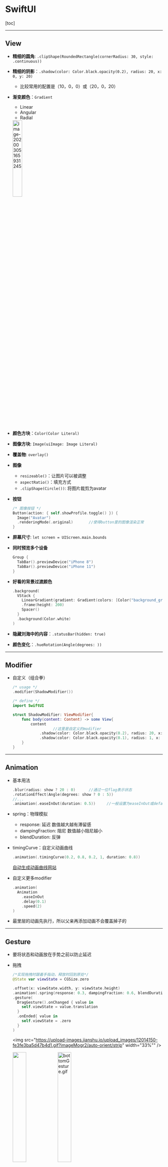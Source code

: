 # SwiftUI

[toc]

------

## View

- **精细的圆角**: `.clipShape(RoundedRectangle(cornerRadius: 30, style: .continuous))`

- **精细的阴影**：`.shadow(color: Color.black.opacity(0.2), radius: 20, x: 0, y: 20)`

  - 比较常用的配置是（10，0，0）或（20，0，20）

- **渐变颜色**：`Gradient`

  - Linear
  - Angular
  - Radial

  <img src="View/ScreenShots/gradient.png" alt="image-20200305165931245" width="25%;" />

- **颜色方块**：`Color(Color Literal)`

- **图像方块**: `Image(uiImage: Image Literal)`

- **覆盖物**: `overlay()`

- **图像**

  - `resizeable()`：让图片可以被调整
  - `aspectRatio()`：填充方式
  - `.clipShape(Circle())`: 将图片裁剪为avatar

- **按钮**

  ```swift
  /* 图像按钮 */
  Button(action: { self.showProfile.toggle() }) {
    Image("Avatar")
    .renderingMode(.original)       //使得button里的图像渲染正常
  }
  ```

- **屏幕尺寸**: `let screen = UIScreen.main.bounds`

- **同时预览多个设备**

  ```swift
  Group {
    TabBar().previewDevice("iPhone 8")
    TabBar().previewDevice("iPhone 11")
  }
  ```

- **好看的背景过渡颜色**

  ```swift
  .background(
    VStack {
      LinearGradient(gradient: Gradient(colors: [Color("background_gradient"), Color.white]), startPoint: .top, endPoint: .bottom)
      .frame(height: 200)
      Spacer()
    }
    .background(Color.white)
  )
  ```

- **隐藏刘海中的内容**：`.statusBar(hidden: true)`

- **颜色变化**：`.hueRotation(Angle(degrees: ))`

------

## Modifier

- 自定义（组合拳）

  ```swift
  /* usage */
  .modifier(ShadowModifier())
  
  /* define */
  import SwiftUI
  
  struct ShadowModifier: ViewModifier{
      func body(content: Content) -> some View{
          content
        			//这里是自定义的modifier
              .shadow(color: Color.black.opacity(0.2), radius: 20, x: 0, y: 20)
              .shadow(color: Color.black.opacity(0.1), radius: 1, x: 0, y: 1)
      }
  }
  ```

  



------

## Animation

- 基本用法

  ```swift
  .blur(radius: show ? 20 : 0)		//通过一位flag表示状态
  .rotationEffect(Angle(degrees: show ? 0 : 5))
  //...
  .animation(.easeInOut(duration: 0.5))		//一般设置为easeInOut或default效果比较好
  ```

- spring：物理模拟

  - response: 延迟  数值越大越有滞留感
  - dampingFraction: 阻尼  数值越小阻尼越小
  - blendDuration: 反弹
  
- timingCurve：自定义动画曲线

  ```swift
  .animation(.timingCurve(0.2, 0.8, 0.2, 1, duration: 0.8))
  ```

  [自动生成动画曲线网站](https://cubic-bezier.com/)

- 自定义更多modifier

  ```swift
  .animation(
    Animation
      .easeInOut
      .delay(0.1)
      .speed(2)
  )
  ```

- 最里层的动画先执行，所以父亲再添加动画不会覆盖掉子的



------

## Gesture

- 要将状态和动画放在手势之前以防止延迟

- 拖拽

  ```swift
  /*实现拖拽时跟着手指动，释放时回到原处*/
  @State var viewState = CGSize.zero
  
  .offset(x: viewState.width, y: viewState.height)
  .animation(.spring(response: 0.3, dampingFraction: 0.6, blendDuration: 0))
  .gesture(
    DragGesture().onChanged { value in
      self.viewState = value.translation
    }
    .onEnded{ value in
      self.viewState = .zero
    }
  )
  ```

  <img src="https://upload-images.jianshu.io/upload_images/12014150-fe3fe3ba5d47b4d1.gif?imageMogr2/auto-orient/strip" width="33%""  />
  
  <img src="https://upload-images.jianshu.io/upload_images/12014150-fe3fe3ba5d47b4d1.gif?imageMogr2/auto-orient/strip" width="30%"  /><img src="https://upload-images.jianshu.io/upload_images/12014150-104016d172af0251.gif?imageMogr2/auto-orient/strip" alt="bottomGesture.gif" width="30%;" />

- 底部菜单拖拽硬逻辑

  ```swift
  /*
  底部菜单手势
  1. 向下拖动到>50消失
  2. 向上拖动到<-100置顶(-300)
  3. <50 >-100时恢复原位置
  4. 置顶情况下不能继续拖动
  5. 置顶情况下>-250消失
  6. 指定情况下<-250恢复原位置
  */
  .gesture(
    DragGesture().onChanged{ value in
                            self.bottomState = value.translation    //正常情况跟随手指位置移动
                            if self.showFull{       //置顶模式下跟随手指移动位置要平移一个300
                              self.bottomState.height += -300
                            }
                            if self.bottomState.height < -300{  //（4）
                              self.bottomState.height = -300
                              self.showFull = true
                            }
                           }
    .onEnded{ value in
             if !self.showFull{      //非置顶下
               if self.bottomState.height > 50{    //（1）
                 self.showCard = false
                 self.bottomState.height = .zero
               }else if self.bottomState.height < -100{    //（2）
                 self.bottomState.height = -300
                 self.showFull = true
               }else{
                 self.bottomState.height = .zero
               }
             }else{                  //置顶情况下
               if self.bottomState.height > -250{  //（5）
                 self.showCard = false
                 self.showFull = false
                 self.bottomState.height = .zero
               }else{
                 self.bottomState.height = -300  //（6）
               }
             }
            }
  )
  Text("\(showFull ? 1 : 0)").offset(y:-340)
  Text("\(bottomState.height)").offset(y:-320)
  ```

  



------

## Font

- `.font(.system(size: 20, weight: .blod, design: .default))`

- 安装自定义字体

  1. 将字体文件夹拖入目录中

     <img src="View/ScreenShots/customfont.png" alt="image-20200306202609046" style="zoom:50%;" />

  2. `Info.plist`中填写要使用的`.ttf`

     <img src="View/ScreenShots/customfont2.png" alt="image-20200306202912644" style="zoom:50%;" />

------

## SF Symbol | 图标

- `Image(systemName: "creditcard")`
- `.imageScale(.large)`



------

## 数据

### 遍历

- 按照索引遍历

  ```swift
  ForEach(courses.indices, id: \.self) { index in
  	//...
  }
  ```

  



### 数据传递

```swift
/* main view */
MenuView(title: "title param", icon: "icon param")

/* subview */
var title: String		//当不指定默认值时必须要传递
var icon: String = "gear"
```





### Binding | 数据绑定

- 同一个文件中

  ```swift
  /* main view */
  @State var show = false
  MenuView(show : $show)  //$使得同步变化
  
  /* subview */
  @Binding var show : Bool    //从主组建那里监听show
  ```

- 不同文件间

  ```swift
  /* 状态定义在A中，文件A里调用文件B里的View */
  /* A */
  @State var viewState = CGSize.zero
  HomeView(showProfile: $showProfile)
  
  /* B */
  @Binding var showProfile : Bool
  AvatarView(showProfile: $showProfile)
  
  struct HomeView_Previews: PreviewProvider {
      static var previews: some View {
          HomeView(showProfile: .constant(false))
      }
  }
  ```

  

------

## 页面切换

- 系统页面present: 以上方卡片的方式呈现，有包括退出的默认手势，但是很多自定义的东西无法响应

  ```swift
  .sheet(isPresented: $showUpdate){
    ContentView()
  }
  ```

  <img src="View/ScreenShots/sheet.png" alt="image-20200305231159749" width="25%;" />

- 根据状态显示页面，达到页面切换的效果

  ```swift
  if showContent{
    Color.white.edgesIgnoringSafeArea(.all)
    ContentView()
  }
  ```

  

------

## TabBar

```swift
TabView {
  Home().tabItem{
    Text("Home")
    Image(systemName: "play.circle.fill")
  }
}
.edgesIgnoringSafeArea(.top)
```

